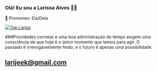 ### Olá! Eu sou a Larissa Alves 👋😀


👩 Pronomes: Ela/Dela












[![Top Langs](https://github-readme-stats.vercel.app/api/top-langs/?username=larijek&layout=compact)](https://github.com/larijek/github-readme-stats)


###Prioridades corretas e uma boa administração do tempo exigem uma consciência de que hoje é o único momento que temos para agir.
O passado é irrevogavelmente findo, e o futuro é apenas uma possibilidade.

## larijeek@gmail.com
